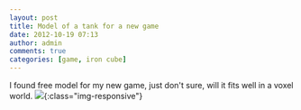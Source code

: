```yaml
---
layout: post
title: Model of a tank for a new game
date: 2012-10-19 07:13
author: admin
comments: true
categories: [game, iron cube]
---
```

I found free model for my new game, just don't sure, will it fits well in a voxel world.
![](/blog/images/uploads/2012/10/tank_in_editor.jpg){:class="img-responsive"}
